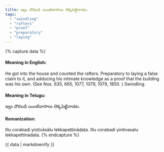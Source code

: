 ```yaml
---
title: ఇల్లు చొరబడి యింటివాసాలు లెక్కపెట్టినాడట.
tags:
  - "swindling"
  - "rafters"
  - "proof"
  - "preparatory"
  - "laying"
---
```


{% capture data %}
#### Meaning in English:
He got into the house and counted the rafters.
Preparatory to laying a false claim to it, and adducing his intimate knowledge as a proof that the building was his own.
(See Nos. 635, 665, 1077, 1079, 1079, 1850. )
Swindling.

#### Meaning in Telugu:
ఇల్లు చొరబడి యింటివాసాలు లెక్కపెట్టినాడట.

#### Romanization:
Illu corabaḍi yiṇṭivāsālu lekkapeṭṭināḍaṭa.
Illu corabadi yintivasalu lekkapettinadata.
{% endcapture %}

{{ data | markdownify }}

